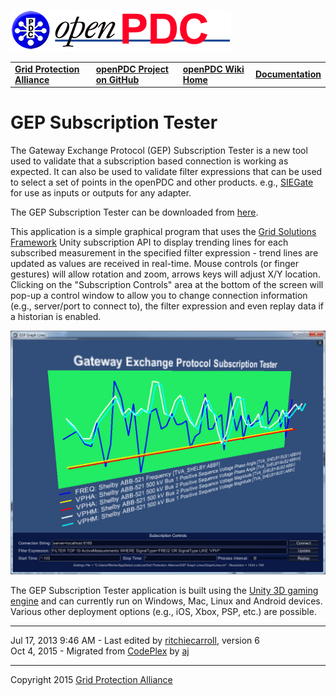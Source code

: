 [![The Open Source Phasor Data Concentrator](openPDC_Logo.png)](openPDC_Home.md)

|   |   |   |   |
|---|---|---|---|
| **[Grid Protection Alliance](http://www.gridprotectionalliance.org)** | **[openPDC Project on GitHub](https://github.com/GridProtectionAlliance/openPDC)** | **[openPDC Wiki Home](openPDC_Home.md)** | **[Documentation](openPDC_Documentation_Home.md)** |

# GEP Subscription Tester
The Gateway Exchange Protocol (GEP) Subscription Tester is a new tool used to validate that a subscription based connection is working as expected. It can also be used to validate filter expressions that can be used to select a set of points in the openPDC and other products.  e.g., [SIEGate](https://github.com/GridProtectionAlliance/SIEGate/) for use as inputs or outputs for any adapter.

The GEP Subscription Tester can be downloaded from [here](http://www.gridprotectionalliance.org/NightlyBuilds/openPDC/GEP%20Subscription%20Tester.zip).

This application is a simple graphical program that uses the [Grid Solutions Framework](https://github.com/GridProtectionAlliance/gsf)
 Unity subscription API to display trending lines for each subscribed measurement in the specified filter expression - trend lines are updated as values are received in real-time. Mouse controls (or finger gestures) will allow rotation and zoom, arrows keys will adjust X/Y location. Clicking on the "Subscription Controls" area at the bottom of the screen will pop-up a control window to allow you to change connection information (e.g., server/port to connect to), the filter expression and even replay data if a historian is enabled.

![](GEP_Subscription_Tester.files/GEPSubscriptionTester.png "GEPSubscriptionTester.png")

The GEP Subscription Tester application is built using the [Unity 3D gaming engine](http://unity3d.com/) and can currently run on Windows, Mac, Linux and Android devices. Various other deployment options (e.g., iOS, Xbox, PSP, etc.) are possible.

---

Jul 17, 2013 9:46 AM - Last edited by [ritchiecarroll](https://github.com/ritchiecarroll), version 6  
Oct 4, 2015 - Migrated from [CodePlex](http://openpdc.codeplex.com/wikipage?title=GEP%20Subscription%20Tester) by [aj](https://github.com/ajstadlin)

---

Copyright 2015 [Grid Protection Alliance](http://www.gridprotectionalliance.org)
